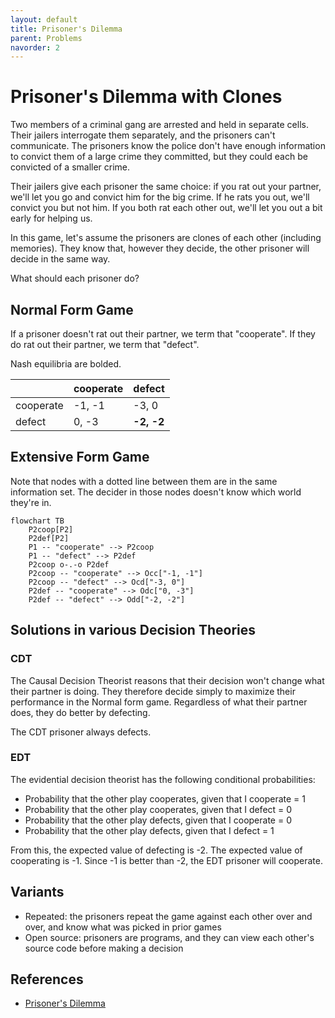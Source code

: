 ```yaml
---
layout: default
title: Prisoner's Dilemma
parent: Problems
navorder: 2
---
```


# Prisoner's Dilemma with Clones

Two members of a criminal gang are arrested and held in separate cells. Their jailers interrogate them separately, and the prisoners can't communicate. The prisoners know the police don't have enough information to convict them of a large crime they committed, but they could each be convicted of a smaller crime.

Their jailers give each prisoner the same choice: if you rat out your partner, we'll let you go and convict him for the big crime. If he rats you out, we'll convict you but not him. If you both rat each other out, we'll let you out a bit early for helping us.

In this game, let's assume the prisoners are clones of each other (including memories). They know that, however they decide, the other prisoner will decide in the same way.

What should each prisoner do?

## Normal Form Game

If a prisoner doesn't rat out their partner, we term that "cooperate". If they do rat out their partner, we term that "defect".

Nash equilibria are bolded.

| | cooperate | defect |
|---|---|---|
| cooperate | -1, -1 | -3, 0 |
| defect  | 0, -3 | **-2, -2** |

## Extensive Form Game

Note that nodes with a dotted line between them are in the same information set. The decider in those nodes doesn't know which world they're in.

```mermaid
flowchart TB
	P2coop[P2]
	P2def[P2]
	P1 -- "cooperate" --> P2coop
	P1 -- "defect" --> P2def
	P2coop o-.-o P2def
	P2coop -- "cooperate" --> Occ["-1, -1"]
	P2coop -- "defect" --> Ocd["-3, 0"]
	P2def -- "cooperate" --> Odc["0, -3"]
	P2def -- "defect" --> Odd["-2, -2"]
```

## Solutions in various Decision Theories

### CDT

The Causal Decision Theorist reasons that their decision won't change what their partner is doing. They therefore decide simply to maximize their performance in the Normal form game. Regardless of what their partner does, they do better by defecting.

The CDT prisoner always defects.

### EDT

The evidential decision theorist has the following conditional probabilities:

* Probability that the other play cooperates, given that I cooperate = 1
* Probability that the other play cooperates, given that I defect = 0
* Probability that the other play defects, given that I cooperate = 0
* Probability that the other play defects, given that I defect = 1

From this, the expected value of defecting is -2. The expected value of cooperating is -1. Since -1 is better than -2, the EDT prisoner will cooperate.

## Variants

* Repeated: the prisoners repeat the game against each other over and over, and know what was picked in prior games
* Open source: prisoners are programs, and they can view each other's source code before making a decision

## References

* [Prisoner's Dilemma](https://en.wikipedia.org/wiki/Prisoner's_dilemma)
